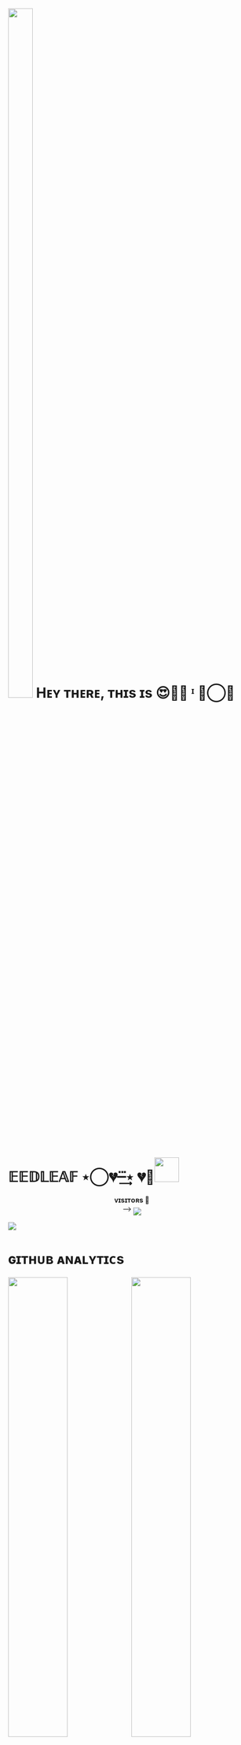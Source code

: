 
<h1> <img  style="align-item" :"center" src="https://graph.org/file/facc052e4dbb9def8aed5.jpg" width="50px" height="60%"> Hᴇʏ ᴛʜᴇʀᴇ, ᴛʜɪs ɪs 😍💞💘 ᶦ ≛⃝🇼𝔼𝔼𝔻𝕃𝔼𝔸𝔽 ⋆‌⃝💔─⃛͢⋆ 💔💏<img src="https://media.giphy.com/media/12oufCB0MyZ1Go/giphy.gif" width="50"></h1>
<p align="center">
    <b>ᴠɪsɪᴛᴏʀs 👀</b><br>
 -->    <img align="middle" src="https://profile-counter.glitch.me/gamingbuddyyy/count.svg" />
</p> 

[<img src="https://graph.org/file/2d48c45c5c461f6413be8.jpg"/>](https://github.com/Gamingbuddyyy)



<h1> ɢɪᴛʜᴜʙ ᴀɴᴀʟʏᴛɪᴄs </h1>

[<img src="https://github-readme-stats.vercel.app/api?username=Gamingbuddyyy&count_private=true&show_icons=true&theme=chartreuse-dark&custom_title=What%27s+the+craic?&include_all_commits=true&hide_border=true&bg_color=000000" width="49%">](https://github.com/Noob-Mukesh)  [<img src="https://github-readme-streak-stats.herokuapp.com/?user=GAMINGBUDDYYY&theme=chartreuse-dark&hide_border=True&bg_color=000000" width="49%">](https://github.com/GAMINGBUDDYYY)

[<img src="https://github.com/PRADHAN474/gamingbuddyyy/blob/master/resources/hr.gif"/>](https://github.com/gamingbuddyyy)

<h1> <img src="https://te.legra.ph/file/1f5f400d5a16ae3a89343.jpg" width="70px" style="border-radius: 50%"> ᴄᴏɴᴛᴀᴄᴛ ᴍᴇ </h1>

[<img src="https://te.legra.ph/file/3f6810f790713b26fe826.jpg" width="60px">](https://tg://openmessage?user_id=5059737154) [<img src="https://te.legra.ph/file/2a7a17fc66a8f5fe785c3.jpg" width="60px">](https://github.com/GAMINGBUDDYYY) 







## Connect with Me

[![Github](https://img.shields.io/badge/-Github-181717?style=for-the-badge&logo=Github&logoColor=white)](https://github.com/GAMINGBUDDYYY)
[![Telegram](https://img.shields.io/badge/Telegram-2CA5E0?style=for-the-badge&logo=telegram&logoColor=white)](https://telegram.me/ZORDANGAMING)

## My Stats

![GitHub stats](https://github-readme-stats.vercel.app/api?username=GAMINGBUDDYYY&show_icons=true&theme=radical)
![Top Languages](https://github-readme-stats.vercel.app/api/top-langs/?username=GAMINGBUDDYYY&layout=compact&theme=midnight-purple&hide=Css)

![Visitors](https://visitor-badge.laobi.icu/badge?page_id=GAMINGBUDDYYY)￼Enter

<p align="center"><img src="https://thumbs.gfycat.com/GoodnaturedFondGaur-size_restricted.gif" alt="Synthwave" height="300" width="500"></p>
<!---
Gamingbuddyyy/Gamingbuddyyy is a ✨ special ✨ repository because its `README.md` (this file) appears on your GitHub profile.
You can click the Preview link to take a look at your changes.!
--->
